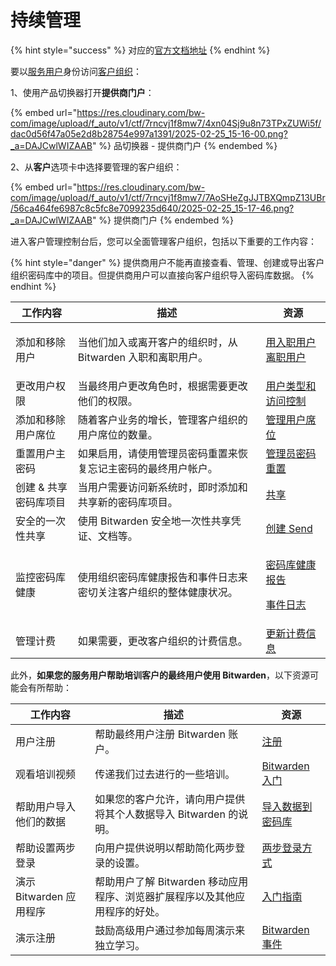 # 持续管理

{% hint style="success" %}
对应的[官方文档地址](https://bitwarden.com/help/article/manage-client-orgs/)
{% endhint %}

要以[服务用户](provider-users.md#provider-user-types)身份访问[客户组织](provider-portal-overview.md#client-organizations)：

1、使用产品切换器打开**提供商门户**：

{% embed url="https://res.cloudinary.com/bw-com/image/upload/f_auto/v1/ctf/7rncvj1f8mw7/4xn04Sj9u8n73TPxZUWi5f/dac0d56f47a05e2d8b28754e997a1391/2025-02-25_15-16-00.png?_a=DAJCwlWIZAAB" %}
品切换器 - 提供商门户
{% endembed %}

2、从**客户**选项卡中选择要管理的客户组织：

{% embed url="https://res.cloudinary.com/bw-com/image/upload/f_auto/v1/ctf/7rncvj1f8mw7/7AoSHeZgJJTBXQmpZ13UBr/56ca464fe6987c8c5fc8e7099235d640/2025-02-25_15-17-46.png?_a=DAJCwlWIZAAB" %}
提供商门户
{% endembed %}

进入客户管理控制台后，您可以全面管理客户组织，包括以下重要的工作内容：

{% hint style="danger" %}
提供商用户不能再直接查看、管理、创建或导出客户组织密码库中的项目。但提供商用户可以直接向客户组织导入密码库数据。
{% endhint %}

| 工作内容         | 描述                                  | 资源                                                                                                                                                                                  |
| ------------ | ----------------------------------- | ----------------------------------------------------------------------------------------------------------------------------------------------------------------------------------- |
| 添加和移除用户      | 当他们加入或离开客户的组织时，从 Bitwarden 入职和离职用户。 | <p><a href="../admin-console/manage-members/user-management.md#onboard-users">用入职用户</a><br><a href="../admin-console/manage-members/user-management.md#offboard-users">离职用户</a></p> |
| 更改用户权限       | 当最终用户更改角色时，根据需要更改他们的权限。             | [用户类型和访问控制](../admin-console/manage-members/member-roles.md)                                                                                                                        |
| 添加和移除用户席位    | 随着客户业务的增长，管理客户组织的用户席位的数量。           | [管理用户席位](../admin-console/manage-members/user-management.md#manage-user-seats)                                                                                                      |
| 重置用户主密码      | 如果启用，请使用管理员密码重置来恢复忘记主密码的最终用户帐户。     | [管理员密码重置](../admin-console/manage-members/account-recovery/about-account-recovery.md)                                                                                               |
| 创建 & 共享密码库项目 | 当用户需要访问新系统时，即时添加和共享新的密码库项目。         | [共享](../password-manager/vault-basics/organization-members/sharing.md)                                                                                                              |
| 安全的一次性共享     | 使用 Bitwarden 安全地一次性共享凭证、文档等。        | [创建 Send](../bitwarden-send/create-a-send.md)                                                                                                                                       |
| 监控密码库健康      | 使用组织密码库健康报告和事件日志来密切关注客户组织的整体健康状况。   | <p><a href="../your-vault/vault-health-reports.md">密码库健康报告</a></p><p><a href="../admin-console/oversight-visibility/event-logging/event-logs.md">事件日志</a></p>                       |
| 管理计费         | 如果需要，更改客户组织的计费信息。                   | [更新计费信息](../plans-and-pricing/update-your-billing-information.md)                                                                                                                   |

此外，**如果您的服务用户帮助培训客户的最终用户使用 Bitwarden**，以下资源可能会有所帮助：

| 工作内容              | 描述                                          | 资源                                                                         |
| ----------------- | ------------------------------------------- | -------------------------------------------------------------------------- |
| 用户注册              | 帮助最终用户注册 Bitwarden 账户。                      | [注册](https://vault.bitwarden.com/#/register)                               |
| 观看培训视频            | 传递我们过去进行的一些培训。                              | [Bitwarden 入门](https://bitwarden.com/getting-started)                      |
| 帮助用户导入他们的数据       | 如果您的客户允许，请向用户提供将其个人数据导入 Bitwarden 的说明。      | [导入数据到密码库](../password-manager/import-and-export/import-data.md)           |
| 帮助设置两步登录          | 向用户提供说明以帮助简化两步登录的设置。                        | [两步登录方式](../account/two-step-login/setup-guides/two-step-login-methods.md) |
| 演示 Bitwarden 应用程序 | 帮助用户了解 Bitwarden 移动应用程序、浏览器扩展程序以及其他应用程序的好处。 | [入门指南](../getting-started/)                                                |
| 演示注册              | 鼓励高级用户通过参加每周演示来独立学习。                        | [Bitwarden 事件](https://www.crowdcast.io/bitwarden)                         |

